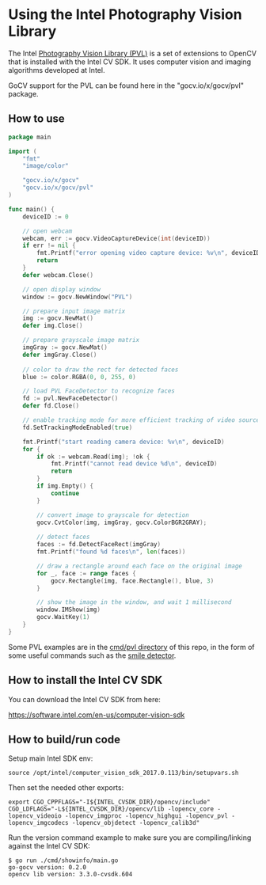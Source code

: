 # Using the Intel Photography Vision Library

The Intel [Photography Vision Library (PVL)](https://software.intel.com/en-us/cvsdk-devguide-advanced-face-capabilities-in-intels-opencv) is a set of extensions to OpenCV that is installed with the Intel CV SDK. It uses computer vision and imaging algorithms developed at Intel.

GoCV support for the PVL can be found here in the "gocv.io/x/gocv/pvl" package.

## How to use

```go
package main

import (
	"fmt"
	"image/color"

	"gocv.io/x/gocv"
	"gocv.io/x/gocv/pvl"
)

func main() {
	deviceID := 0

	// open webcam
	webcam, err := gocv.VideoCaptureDevice(int(deviceID))
	if err != nil {
		fmt.Printf("error opening video capture device: %v\n", deviceID)
		return
	}	
	defer webcam.Close()

	// open display window
	window := gocv.NewWindow("PVL")

	// prepare input image matrix
	img := gocv.NewMat()
	defer img.Close()

	// prepare grayscale image matrix
	imgGray := gocv.NewMat()
	defer imgGray.Close()
	
	// color to draw the rect for detected faces
	blue := color.RGBA(0, 0, 255, 0)

	// load PVL FaceDetector to recognize faces
	fd := pvl.NewFaceDetector()
	defer fd.Close()

	// enable tracking mode for more efficient tracking of video source
	fd.SetTrackingModeEnabled(true)

	fmt.Printf("start reading camera device: %v\n", deviceID)
	for {
		if ok := webcam.Read(img); !ok {
			fmt.Printf("cannot read device %d\n", deviceID)
			return
		}
		if img.Empty() {
			continue
		}

		// convert image to grayscale for detection
		gocv.CvtColor(img, imgGray, gocv.ColorBGR2GRAY);
	
		// detect faces
		faces := fd.DetectFaceRect(imgGray)
		fmt.Printf("found %d faces\n", len(faces))

		// draw a rectangle around each face on the original image
		for _, face := range faces {
			gocv.Rectangle(img, face.Rectangle(), blue, 3)
		}

		// show the image in the window, and wait 1 millisecond
		window.IMShow(img)
		gocv.WaitKey(1)
	}
}
```

Some PVL examples are in the [cmd/pvl directory](../cmd/pvl) of this repo, in the form of some useful commands such as the [smile detector](../cmd/pvl/smiledetector).

## How to install the Intel CV SDK

You can download the Intel CV SDK from here:

https://software.intel.com/en-us/computer-vision-sdk

## How to build/run code

Setup main Intel SDK env:

```
source /opt/intel/computer_vision_sdk_2017.0.113/bin/setupvars.sh
```

Then set the needed other exports:

```
export CGO_CPPFLAGS="-I${INTEL_CVSDK_DIR}/opencv/include" CGO_LDFLAGS="-L${INTEL_CVSDK_DIR}/opencv/lib -lopencv_core -lopencv_videoio -lopencv_imgproc -lopencv_highgui -lopencv_pvl -lopencv_imgcodecs -lopencv_objdetect -lopencv_calib3d"
```

Run the version command example to make sure you are compiling/linking against the Intel CV SDK:

```
$ go run ./cmd/showinfo/main.go 
go-gocv version: 0.2.0
opencv lib version: 3.3.0-cvsdk.604
```
